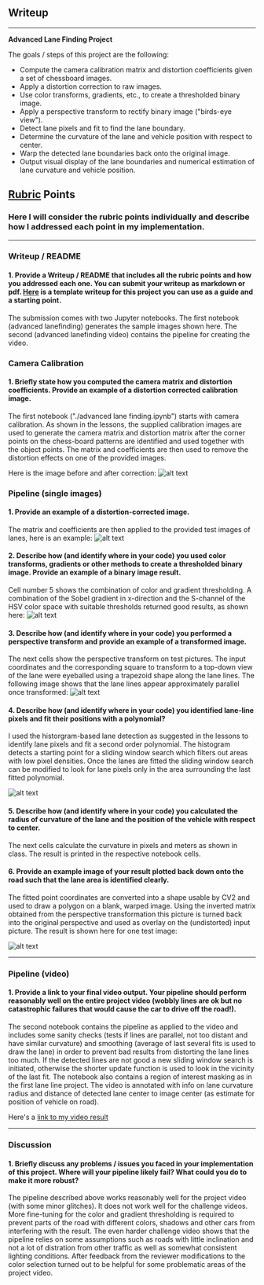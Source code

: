 ## Writeup
---

**Advanced Lane Finding Project**

The goals / steps of this project are the following:

* Compute the camera calibration matrix and distortion coefficients given a set of chessboard images.
* Apply a distortion correction to raw images.
* Use color transforms, gradients, etc., to create a thresholded binary image.
* Apply a perspective transform to rectify binary image ("birds-eye view").
* Detect lane pixels and fit to find the lane boundary.
* Determine the curvature of the lane and vehicle position with respect to center.
* Warp the detected lane boundaries back onto the original image.
* Output visual display of the lane boundaries and numerical estimation of lane curvature and vehicle position.

[//]: # (Image References)

[image1]: ./examples/undist_before_after.jpg "Undistorted"
[image2]: ./examples/undist_before_after2.jpg "Undistorted road"
[image3]: ./examples/threshold_before_after.jpg "Binary Example"
[image4]: ./examples/warp_before_after.jpg "Warp Example"
[image5]: ./examples/lane_fitting.jpg "Fit Visual"
[image6]: ./examples/result.jpg "Output"
[video1]: ./p_output_lanelines.mp4 "Video"

## [Rubric](https://review.udacity.com/#!/rubrics/571/view) Points

### Here I will consider the rubric points individually and describe how I addressed each point in my implementation.  

---

### Writeup / README

#### 1. Provide a Writeup / README that includes all the rubric points and how you addressed each one.  You can submit your writeup as markdown or pdf.  [Here](https://github.com/udacity/CarND-Advanced-Lane-Lines/blob/master/writeup_template.md) is a template writeup for this project you can use as a guide and a starting point.  

The submission comes with two Jupyter notebooks. The first notebook (advanced lanefinding) generates the sample images shown here. The second (advanced lanefinding video) contains the pipeline for creating the video.

### Camera Calibration

#### 1. Briefly state how you computed the camera matrix and distortion coefficients. Provide an example of a distortion corrected calibration image.

The first notebook ("./advanced lane finding.ipynb") starts with camera calibration. As shown in the lessons, the supplied calibration images are used to generate the camera matrix and distortion matrix 
after the corner points on the chess-board patterns are identified and used together with the object points. The matrix and coefficients are then used to remove the distortion effects on one of the provided images.

Here is the image before and after correction:
![alt text][image1]


### Pipeline (single images)

#### 1. Provide an example of a distortion-corrected image.

The matrix and coefficients are then applied to the provided test images of lanes, here is an example:
![alt text][image2]

#### 2. Describe how (and identify where in your code) you used color transforms, gradients or other methods to create a thresholded binary image.  Provide an example of a binary image result.

Cell number 5 shows the combination of color and gradient thresholding. A combination of the Sobel gradient in x-direction and the S-channel of the HSV color space with suitable thresholds returned good results,
as shown here:
![alt text][image3]

#### 3. Describe how (and identify where in your code) you performed a perspective transform and provide an example of a transformed image.

The next cells show the perspective transform on test pictures. The input coordinates and the corresponding square to transform to a top-down view of the lane were eyeballed using a trapezoid shape
along the lane lines. The following image shows that the lane lines appear approximately parallel once transformed:
![alt text][image4]

#### 4. Describe how (and identify where in your code) you identified lane-line pixels and fit their positions with a polynomial?

I used the historgram-based lane detection as suggested in the lessons to identify lane pixels and fit a second order polynomial. The histogram detects a starting point for a sliding
window search which filters out areas with low pixel densities. Once the lanes are fitted the sliding window search can be modified to look for lane pixels only in the area surrounding the last fitted polynomial.
 
![alt text][image5]

#### 5. Describe how (and identify where in your code) you calculated the radius of curvature of the lane and the position of the vehicle with respect to center.

The next cells calculate the curvature in pixels and meters as shown in class. The result is printed in the respective notebook cells.

#### 6. Provide an example image of your result plotted back down onto the road such that the lane area is identified clearly.

The fitted point coordinates are converted into a shape usable by CV2 and used to draw a polygon on a blank, warped image. Using the inverted matrix obtained from the perspective transformation
this picture is turned back into the original perspective and used as overlay on the (undistorted) input picture. The result is shown here for one test image:

![alt text][image6]

---

### Pipeline (video)

#### 1. Provide a link to your final video output.  Your pipeline should perform reasonably well on the entire project video (wobbly lines are ok but no catastrophic failures that would cause the car to drive off the road!).

The second notebook contains the pipeline as applied to the video and includes some sanity checks (tests if lines are parallel, not too distant and have similar curvature) and smoothing (average of last several fits is used to draw the lane) in order to prevent bad 
results from distorting the lane lines too much. If the detected lines are not good a new sliding window search is initiated, otherwise the shorter update function is used to look in the vicinity of the last fit.
The notebook also contains a region of interest masking as in the first lane line project. 
The video is annotated with info on lane curvature radius and distance of detected lane center to image center (as estimate for position of vehicle on road).

Here's a [link to my video result](./p_output_lanelines.mp4)

---

### Discussion

#### 1. Briefly discuss any problems / issues you faced in your implementation of this project.  Where will your pipeline likely fail?  What could you do to make it more robust?

The pipeline described above works reasonably well for the project video (with some minor glitches). It does not work well for the challenge videos. More fine-tuning for the color and gradient thresholding is 
required to prevent parts of the road with different colors, shadows and other cars from interfering with the result.
The even harder challenge video shows that the pipeline relies on some assumptions such as roads with little inclination and not a lot of distration from other traffic as well as somewhat consistent lighting conditions.
After feedback from the reviewer modifications to the color selection turned out to be helpful for some problematic areas of the project video.
